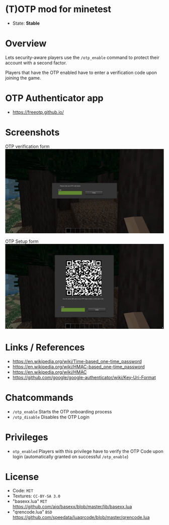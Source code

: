 
# (T)OTP mod for minetest

* State: **Stable**

# Overview

Lets security-aware players use the `/otp_enable` command to protect their account with a second factor.

Players that have the OTP enabled have to enter a verification code upon joining the game.

# OTP Authenticator app

* https://freeotp.github.io/

# Screenshots

OTP verification form
![](./screenshot1.png)

OTP Setup form
![](./screenshot2.png)

# Links / References

* https://en.wikipedia.org/wiki/Time-based_one-time_password
* https://en.wikipedia.org/wiki/HMAC-based_one-time_password
* https://en.wikipedia.org/wiki/HMAC
* https://github.com/google/google-authenticator/wiki/Key-Uri-Format

# Chatcommands

* `/otp_enable` Starts the OTP onboarding process
* `/otp_disable` Disables the OTP Login

# Privileges

* `otp_enabled` Players with this privilege have to verify the OTP Code upon login (automatically granted on successful `/otp_enable`)

# License

* Code: `MIT`
* Textures: `CC-BY-SA 3.0`
* "basexx.lua" `MIT` https://github.com/aiq/basexx/blob/master/lib/basexx.lua
* "qrencode.lua" `BSD` https://github.com/speedata/luaqrcode/blob/master/qrencode.lua